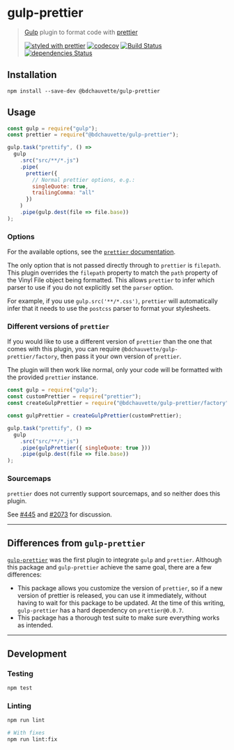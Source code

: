 # gulp-prettier

> [Gulp][] plugin to format code with [prettier][]
>
> [![styled with prettier](https://img.shields.io/badge/styled_with-prettier-ff69b4.svg)](https://github.com/prettier/prettier)
> [![codecov](https://codecov.io/gh/bdchauvette/gulp-prettier/branch/master/graph/badge.svg)](https://codecov.io/gh/bdchauvette/gulp-prettier)
> [![Build Status](https://travis-ci.org/bdchauvette/gulp-prettier.svg?branch=master)](https://travis-ci.org/bdchauvette/gulp-prettier)
> [![dependencies Status](https://david-dm.org/bdchauvette/gulp-prettier/status.svg)](https://david-dm.org/bdchauvette/gulp-prettier)

[Gulp]: http://gulpjs.com/
[prettier]: https://github.com/prettier/prettier

## Installation

```
npm install --save-dev @bdchauvette/gulp-prettier
```

## Usage

```js
const gulp = require("gulp");
const prettier = require("@bdchauvette/gulp-prettier");

gulp.task("prettify", () =>
  gulp
    .src("src/**/*.js")
    .pipe(
      prettier({
        // Normal prettier options, e.g.:
        singleQuote: true,
        trailingComma: "all"
      })
    )
    .pipe(gulp.dest(file => file.base))
);
```

### Options

For the available options, see the
[`prettier` documentation](https://github.com/prettier/prettier#options).

The only option that is not passed directly through to `prettier` is `filepath`.
This plugin overrides the `filepath` property to match the `path` property of
the Vinyl File object being formatted. This allows `prettier` to infer which
parser to use if you do not explicitly set the `parser` option.

For example, if you use `gulp.src('**/*.css')`, `prettier` will automatically
infer that it needs to use the `postcss` parser to format your stylesheets.

### Different versions of `prettier`

If you would like to use a different version of `prettier` than the one that
comes with this plugin, you can require `@bdchauvette/gulp-prettier/factory`,
then pass it your own version of `prettier`.

The plugin will then work like normal, only your code will be formatted with
the provided `prettier` instance.

```js
const gulp = require("gulp");
const customPrettier = require("prettier");
const createGulpPrettier = require("@bdchauvette/gulp-prettier/factory");

const gulpPrettier = createGulpPrettier(customPrettier);

gulp.task("prettify", () =>
  gulp
    .src("src/**/*.js")
    .pipe(gulpPrettier({ singleQuote: true }))
    .pipe(gulp.dest(file => file.base))
);
```

### Sourcemaps

`prettier` does not currently support sourcemaps, and so neither does this
plugin.

See [#445][] and [#2073][] for discussion.

[#445]: https://github.com/prettier/prettier/issues/445
[#2073]: https://github.com/prettier/prettier/issues/2073

---

## Differences from `gulp-prettier`

[`gulp-prettier`][] was the first plugin to integrate `gulp` and `prettier`.
Although this package and `gulp-prettier` achieve the same goal, there are
a few differences:

  - This package allows you customize the version of `prettier`, so if
    a new version of prettier is released, you can use it immediately,
    without having to wait for this package to be updated. At the time of
    this writing, `gulp-prettier` has a hard dependency on `prettier@0.0.7`.
  - This package has a thorough test suite to make sure everything works as
    intended.

[`gulp-prettier`]: https://www.npmjs.com/package/gulp-prettier

---

## Development

### Testing

```sh
npm test
```

### Linting

```sh
npm run lint
```

```sh
# With fixes
npm run lint:fix
```
